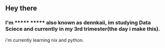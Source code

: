## Hey there

### I'm ***** ***** also known as dennkaii, im studying Data Sciece and currently in my 3rd trimester(the day i make this).
i'm currently learning nix and python. 

<!--
**dennkaii/dennkaii** is a ✨ _special_ ✨ repository because its `README.md` (this file) appears on your GitHub profile.

Here are some ideas to get you started:

- 🔭 I’m currently working on ...
- 🌱 I’m currently learning ...
- 👯 I’m looking to collaborate on ...
- 🤔 I’m looking for help with ...
- 💬 Ask me about ...
- 📫 How to reach me: ...
- 😄 Pronouns: ...
- ⚡ Fun fact: ...
-->

